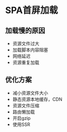 # SPA首屏加载

## 加载慢的原因

- 资源文件过大
- 加载脚本内容阻塞
- 网络延迟
- 资源重复加载


## 优化方案

- 减小资源文件大小
- 静态资源本地缓存，CDN
- 资源文件压缩
- 路由懒加载
- 开启gzip
- 使用SSR